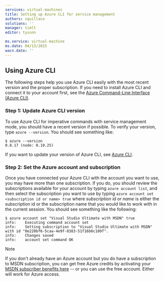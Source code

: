 ```yaml
---
services: virtual-machines
title: Setting up Azure CLI for service management
authors: squillace
solutions: ''
manager: timlt
editor: tysonn

ms.service: virtual-machine
ms.date: 04/13/2015
wacn.date: ''
---
```


## Using Azure CLI

The following steps help you use Azure CLI easily with the most recent version and the proper subscription. If you need to install Azure CLI and connect it to your account first, see the [Azure Command-Line Interface (Azure CLI)](/documentation/articles/xplat-cli-install/).

### Step 1: Update Azure CLI version

To use Azure CLI for imperative commands with service management mode, you should have a recent version if possible. To verify your version, type `azure --version`. You should see something like:

```
$ azure --version
0.8.17 (node: 0.10.25)
```

If you want to update your version of Azure CLI, see [Azure CLI](https://github.com/Azure/azure-xplat-cli).

### Step 2: Set the Azure account and subscription

Once you have connected your Azure CLI with the account you want to use, you may have more than one subscription. If you do, you should review the subscriptions available for your account by typing `azure account list`, and then select the subscription you want to use by typing `azure account set <subscription id or name> true` where _subscription id or name_ is either the subscription id or the subscription name that you would like to work with in the current session. You should see something like the following:

```
$ azure account set "Visual Studio Ultimate with MSDN" true
info:    Executing command account set
info:    Setting subscription to "Visual Studio Ultimate with MSDN" with id "0e220bf6-5caa-4e9f-8383-51f16b6c109f".
info:    Changes saved
info:    account set command OK
```

> [!NOTE]
> If you don't already have an Azure account but you do have a subscription to MSDN subscription, you can get free Azure credits by activating your [MSDN subscriber benefits here](https://azure.microsoft.com/pricing/member-offers/msdn-benefits-details/) -- or you can use the free account. Either will work for Azure access.